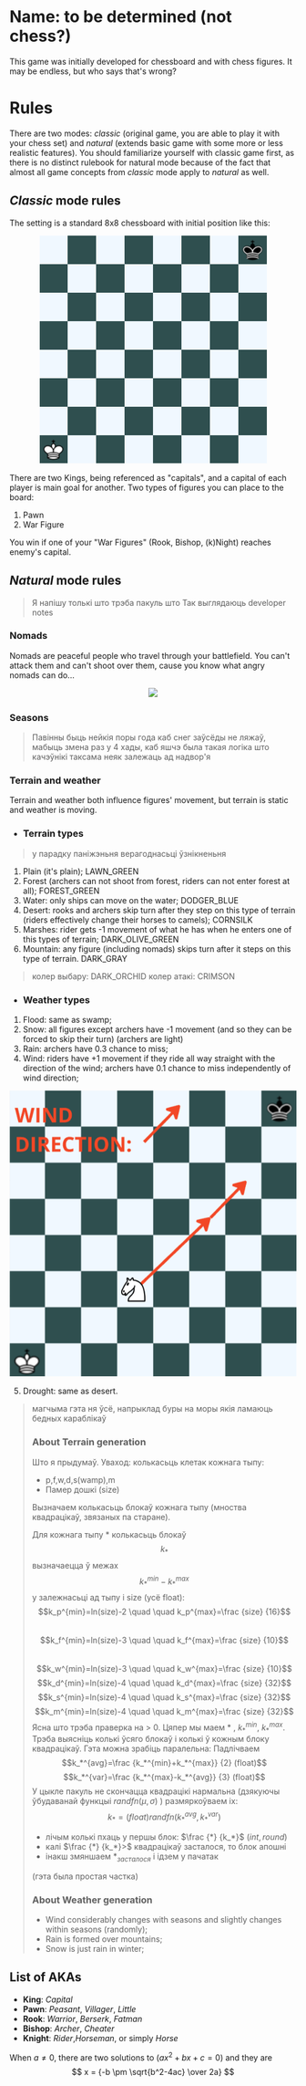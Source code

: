 
# Name: to be determined (not chess?)

This game was initially developed for chessboard and with chess figures. It may be endless, but who says that's wrong?


# Rules

There are two modes: *classic* (original game, you are able to play it with your chess set) and *natural* (extends basic game with some more or less realistic features). You should familiarize yourself with classic game first, as there is no distinct rulebook for natural mode because of the fact that almost all game concepts from *classic* mode apply to *natural* as well.

## *Classic* mode rules

The setting is a standard 8x8 chessboard with initial position like this: 

<p align="center">
  <img src="https://raw.githubusercontent.com/holerton/not-chess/master/readme_images/board_initial.bmp" />
</p>

There are two Kings, being referenced as "capitals", and a capital of each player is main goal for another. 
Two types of figures you can place to the board:

 1. Pawn
 2. War Figure

You win if one of your "War Figures" (Rook, Bishop, (k)Night) reaches enemy's capital.

## *Natural* mode rules

>Я напiшу толькi што трэба пакуль што 
Так выглядаюць developer notes

### Nomads
Nomads are peaceful people who travel through your battlefield. You can't attack them and can't shoot over them, cause you know what angry nomads can do...
<p align="center">
  <img src="https://upload.wikimedia.org/wikipedia/commons/e/ea/Mongol_Empire_map.gif" />
</p>

### Seasons

> Павiнны быць нейкiя поры года каб снег заўсёды не ляжаў, мабыць змена раз у 4 хады, каб яшчэ была такая логiка што качэўнiкi таксама неяк залежаць ад надвор'я

### Terrain and weather
Terrain and weather both influence figures' movement, but terrain is static and weather is moving.

 - ### Terrain types
> у парадку панiжэньня верагоднасьцi ўзнiкненьня
 1. Plain (it's plain); LAWN_GREEN
 2. Forest (archers can not shoot from forest, riders can not enter forest at all); FOREST_GREEN
 3. Water: only ships can move on the water; DODGER_BLUE
 4. Desert: rooks and archers skip turn after they step on this type of terrain (riders effectively change their horses to camels); CORNSILK
 5. Marshes: rider gets -1 movement of what he has when he enters one of this types of terrain; DARK_OLIVE_GREEN
 6. Mountain: any figure (including nomads) skips turn after it steps on this type of terrain. DARK_GRAY
> колер выбару: DARK_ORCHID
> колер атакi: CRIMSON

 - ### Weather types
 1. Flood: same as swamp;
2. Snow: all figures except archers have -1 movement (and so they can be forced to skip their turn) (archers are light)
 3. Rain: archers have 0.3 chance to miss;
4. Wind: riders have +1 movement if they ride all way straight with the direction of the wind; archers have 0.1 chance to miss independently of wind direction;
  <p align="center">
  <img src="https://raw.githubusercontent.com/holerton/not-chess/master/readme_images/board_horse_mov.bmp" />
</p>

5. Drought: same as desert.

> магчыма гэта ня ўсё, напрыклад буры на моры якiя ламаюць бедных караблiкаў
> ### About Terrain generation
> Што я прыдумаў.
> Уваход: колькасьць клетак кожнага тыпу:
> -  p,f,w,d,s(wamp),m
>  - Памер дошкі (size)
>  
>Вызначаем колькасьць блокаў кожнага тыпу (мноства квадрацікаў, звязаных па старане).
>
>   Для кожнага тыпу * колькасьць блокаў
> $$ k_* $$ вызначаецца ў межах
> $$ k_*^{min} - k_*^{max} $$
>  у залежнасьці ад тыпу і size (усё float):
$$k_p^{min}=ln(size)-2 \quad \quad k_p^{max}=\frac {size} {16}$$ \
$$k_f^{min}=ln(size)-3 \quad \quad k_f^{max}=\frac {size} {10}$$ \
$$k_w^{min}=ln(size)-3 \quad \quad k_w^{max}=\frac {size} {10}$$
$$k_d^{min}=ln(size)-4 \quad \quad k_d^{max}=\frac {size} {32}$$
$$k_s^{min}=ln(size)-4 \quad \quad k_s^{max}=\frac {size} {32}$$
$$k_m^{min}=ln(size)-4 \quad \quad k_m^{max}=\frac {size} {32}$$
>   Ясна што трэба праверка на > 0.
>   Цяпер мы маем * ,  $k_*^{min}$, $k_*^{max}$.
>   Трэба выясніць колькі ўсяго блокаў і колькі ў кожным блоку квадрацікаў. Гэта можна зрабіць паралельна:
>   Падлічваем 
$$k_*^{avg}=\frac {k_*^{min}+k_*^{max}} {2} (float)$$
$$k_*^{var}=\frac {k_*^{max}-k_*^{avg}} {3} (float)$$
>   У цыкле пакуль не скончацца квадрацікі нармальна (дзякуючы ўбудаванай функцыі $randfn(\mu,\sigma)$ ) размяркоўваем іх:
$$k_*=(float) randfn(k_*^{avg},k_*^{var})$$
>   - лічым колькі пхаць у першы блок: $\frac {*} {k_*}$ ($int, round$)
>    - калі $\frac {*} {k_*}>$ квадрацікаў засталося, то блок апошні
>   - інакш змяншаем $*_{засталося}$ і ідзем у пачатак
>   
>   (гэта была простая частка)
> ### About Weather generation
>  - Wind considerably changes with seasons and slightly changes within seasons (randomly);
>  - Rain is formed over mountains;
>  - Snow is just rain in winter;

## List of AKAs

 - **King**: *Capital*
 - **Pawn**: *Peasant*, *Villager*, *Little*
 - **Rook**: *Warrior*, *Berserk*, *Fatman*
 - **Bishop**: *Archer*, *Cheater*
 - **Knight**: *Rider*,*Horseman*, or simply *Horse*

When $a \ne 0$, there are two solutions to $(ax^2 + bx + c = 0)$ and they are
$$ x = {-b \pm \sqrt{b^2-4ac} \over 2a} $$
